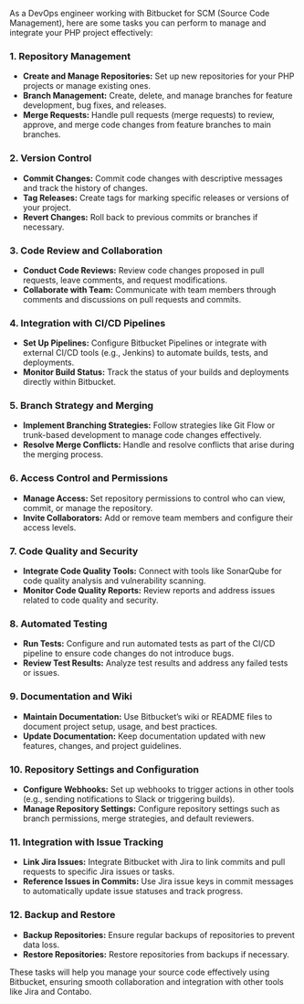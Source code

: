 As a DevOps engineer working with Bitbucket for SCM (Source Code Management), here are some tasks you can perform to manage and integrate your PHP project effectively:

### 1. **Repository Management**
   - **Create and Manage Repositories:** Set up new repositories for your PHP projects or manage existing ones.
   - **Branch Management:** Create, delete, and manage branches for feature development, bug fixes, and releases.
   - **Merge Requests:** Handle pull requests (merge requests) to review, approve, and merge code changes from feature branches to main branches.

### 2. **Version Control**
   - **Commit Changes:** Commit code changes with descriptive messages and track the history of changes.
   - **Tag Releases:** Create tags for marking specific releases or versions of your project.
   - **Revert Changes:** Roll back to previous commits or branches if necessary.

### 3. **Code Review and Collaboration**
   - **Conduct Code Reviews:** Review code changes proposed in pull requests, leave comments, and request modifications.
   - **Collaborate with Team:** Communicate with team members through comments and discussions on pull requests and commits.

### 4. **Integration with CI/CD Pipelines**
   - **Set Up Pipelines:** Configure Bitbucket Pipelines or integrate with external CI/CD tools (e.g., Jenkins) to automate builds, tests, and deployments.
   - **Monitor Build Status:** Track the status of your builds and deployments directly within Bitbucket.

### 5. **Branch Strategy and Merging**
   - **Implement Branching Strategies:** Follow strategies like Git Flow or trunk-based development to manage code changes effectively.
   - **Resolve Merge Conflicts:** Handle and resolve conflicts that arise during the merging process.

### 6. **Access Control and Permissions**
   - **Manage Access:** Set repository permissions to control who can view, commit, or manage the repository.
   - **Invite Collaborators:** Add or remove team members and configure their access levels.

### 7. **Code Quality and Security**
   - **Integrate Code Quality Tools:** Connect with tools like SonarQube for code quality analysis and vulnerability scanning.
   - **Monitor Code Quality Reports:** Review reports and address issues related to code quality and security.

### 8. **Automated Testing**
   - **Run Tests:** Configure and run automated tests as part of the CI/CD pipeline to ensure code changes do not introduce bugs.
   - **Review Test Results:** Analyze test results and address any failed tests or issues.

### 9. **Documentation and Wiki**
   - **Maintain Documentation:** Use Bitbucket’s wiki or README files to document project setup, usage, and best practices.
   - **Update Documentation:** Keep documentation updated with new features, changes, and project guidelines.

### 10. **Repository Settings and Configuration**
   - **Configure Webhooks:** Set up webhooks to trigger actions in other tools (e.g., sending notifications to Slack or triggering builds).
   - **Manage Repository Settings:** Configure repository settings such as branch permissions, merge strategies, and default reviewers.

### 11. **Integration with Issue Tracking**
   - **Link Jira Issues:** Integrate Bitbucket with Jira to link commits and pull requests to specific Jira issues or tasks.
   - **Reference Issues in Commits:** Use Jira issue keys in commit messages to automatically update issue statuses and track progress.

### 12. **Backup and Restore**
   - **Backup Repositories:** Ensure regular backups of repositories to prevent data loss.
   - **Restore Repositories:** Restore repositories from backups if necessary.

These tasks will help you manage your source code effectively using Bitbucket, ensuring smooth collaboration and integration with other tools like Jira and Contabo.
